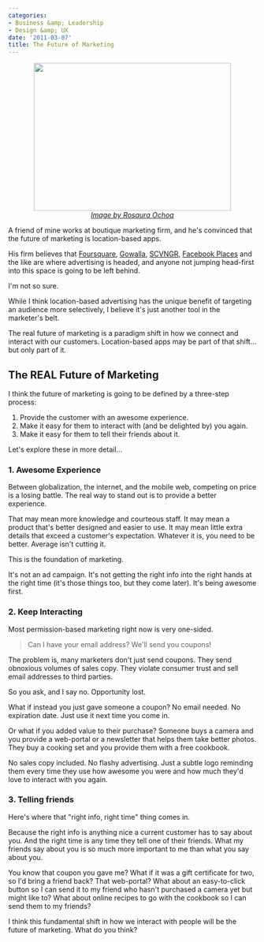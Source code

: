 ```yaml
---
categories:
- Business &amp; Leadership
- Design &amp; UX
date: '2011-03-07'
title: The Future of Marketing
---
```


<p align="center"><img src="https://gomakethings.com/wp-content/uploads/2011/03/social-media-marketing-400x300.jpg" alt="" title="social-media-marketing" width="400" height="300" class="alignnone size-medium wp-image-218" /><br><em><a href="http://www.flickr.com/photos/32931740@N06/3256031851/">Image by Rosaura Ochoa</a></em></p>

A friend of mine works at boutique marketing firm, and he's convinced that the future of marketing is location-based apps.

His firm believes that <a href="http://foursquare.com/">Foursquare</a>, <a href="http://gowalla.com/">Gowalla</a>, <a href="http://scvngr.com/">SCVNGR</a>, <a href="http://www.facebook.com/places/">Facebook Places</a> and the like are where advertising is headed, and anyone not jumping head-first into this space is going to be left behind.

I'm not so sure.

While I think location-based advertising has the unique benefit of targeting an audience more selectively, I believe it's just another tool in the marketer's belt.

The real future of marketing is a paradigm shift in how we connect and interact with our customers. Location-based apps may be part of that shift... but only part of it.

<h2>The REAL Future of Marketing</h2>

I think the future of marketing is going to be defined by a three-step process:
<ol>
<li>Provide the customer with an awesome experience.</li>
<li>Make it easy for them to interact with (and be delighted by) you again.</li>
<li>Make it easy for them to tell their friends about it.</li>
</ol>

Let's explore these in more detail...
<!--more-->
<h3>1. Awesome Experience</h3>

Between globalization, the internet, and the mobile web, competing on price is a losing battle. The real way to stand out is to provide a better experience.

That may mean more knowledge and courteous staff. It may mean a product that's better designed and easier to use. It may mean little extra details that exceed a customer's expectation. Whatever it is, you need to be better. Average isn't cutting it.

This is the foundation of marketing.

It's not an ad campaign. It's not getting the right info into the right hands at the right time (it's those things too, but they come later). It's being awesome first.

<h3>2. Keep Interacting</h3>

Most permission-based marketing right now is very one-sided.

<blockquote>Can I have your email address? We'll send you coupons!</blockquote>

The problem is, many marketers don't just send coupons. They send obnoxious volumes of sales copy. They violate consumer trust and sell email addresses to third parties.

So you ask, and I say no. Opportunity lost.

What if instead you just gave someone a coupon? No email needed. No expiration date. Just use it next time you come in.

Or what if you added value to their purchase? Someone buys a camera and you provide a web-portal or a newsletter that helps them take better photos. They buy a cooking set and you provide them with a free cookbook.

No sales copy included. No flashy advertising. Just a subtle logo reminding them every time they use how awesome you were and how much they'd love to interact with you again.

<h3>3. Telling friends</h3>

Here's where that "right info, right time" thing comes in.

Because the right info is anything nice a current customer has to say about you. And the right time is any time they tell one of their friends. What my friends say about you is so much more important to me than what you say about you.

You know that coupon you gave me? What if it was a gift certificate for two, so I'd bring a friend back? That web-portal? What about an easy-to-click button so I can send it to my friend who hasn't purchased a camera yet but might like to? What about online recipes to go with the cookbook so I can send them to my friends?

I think this fundamental shift in how we interact with people will be the future of marketing. What do you think?
